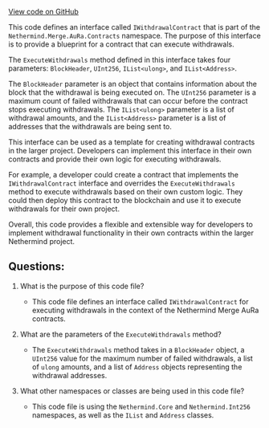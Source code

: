 [View code on GitHub](https://github.com/nethermindeth/nethermind/Nethermind.Merge.AuRa/Contracts/IWithdrawalContract.cs)

This code defines an interface called `IWithdrawalContract` that is part of the `Nethermind.Merge.AuRa.Contracts` namespace. The purpose of this interface is to provide a blueprint for a contract that can execute withdrawals. 

The `ExecuteWithdrawals` method defined in this interface takes four parameters: `BlockHeader`, `UInt256`, `IList<ulong>`, and `IList<Address>`. 

The `BlockHeader` parameter is an object that contains information about the block that the withdrawal is being executed on. The `UInt256` parameter is a maximum count of failed withdrawals that can occur before the contract stops executing withdrawals. The `IList<ulong>` parameter is a list of withdrawal amounts, and the `IList<Address>` parameter is a list of addresses that the withdrawals are being sent to. 

This interface can be used as a template for creating withdrawal contracts in the larger project. Developers can implement this interface in their own contracts and provide their own logic for executing withdrawals. 

For example, a developer could create a contract that implements the `IWithdrawalContract` interface and overrides the `ExecuteWithdrawals` method to execute withdrawals based on their own custom logic. They could then deploy this contract to the blockchain and use it to execute withdrawals for their own project. 

Overall, this code provides a flexible and extensible way for developers to implement withdrawal functionality in their own contracts within the larger Nethermind project.
## Questions: 
 1. What is the purpose of this code file?
    - This code file defines an interface called `IWithdrawalContract` for executing withdrawals in the context of the Nethermind Merge AuRa contracts.

2. What are the parameters of the `ExecuteWithdrawals` method?
    - The `ExecuteWithdrawals` method takes in a `BlockHeader` object, a `UInt256` value for the maximum number of failed withdrawals, a list of `ulong` amounts, and a list of `Address` objects representing the withdrawal addresses.

3. What other namespaces or classes are being used in this code file?
    - This code file is using the `Nethermind.Core` and `Nethermind.Int256` namespaces, as well as the `IList` and `Address` classes.